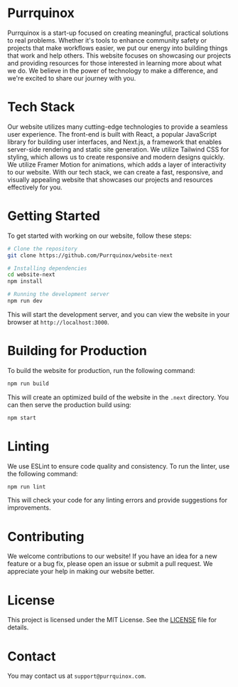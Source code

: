 # Purrquinox

Purrquinox is a start-up focused on creating meaningful, practical solutions to real problems. Whether it's tools to enhance community safety or projects that make workflows easier, we put our energy into building things that work and help others. This website focuses on showcasing our projects and providing resources for those interested in learning more about what we do. We believe in the power of technology to make a difference, and we're excited to share our journey with you.

# Tech Stack

Our website utilizes many cutting-edge technologies to provide a seamless user experience. The front-end is built with React, a popular JavaScript library for building user interfaces, and Next.js, a framework that enables server-side rendering and static site generation. We utilize Tailwind CSS for styling, which allows us to create responsive and modern designs quickly. We utilize Framer Motion for animations, which adds a layer of interactivity to our website. With our tech stack, we can create a fast, responsive, and visually appealing website that showcases our projects and resources effectively for you.

# Getting Started

To get started with working on our website, follow these steps:

```bash
# Clone the repository
git clone https://github.com/Purrquinox/website-next

# Installing dependencies
cd website-next
npm install

# Running the development server
npm run dev
```

This will start the development server, and you can view the website in your browser at `http://localhost:3000`.

# Building for Production

To build the website for production, run the following command:

```bash
npm run build
```

This will create an optimized build of the website in the `.next` directory. You can then serve the production build using:

```bash
npm start
```

# Linting

We use ESLint to ensure code quality and consistency. To run the linter, use the following command:

```bash
npm run lint
```

This will check your code for any linting errors and provide suggestions for improvements.

# Contributing

We welcome contributions to our website! If you have an idea for a new feature or a bug fix, please open an issue or submit a pull request. We appreciate your help in making our website better.

# License

This project is licensed under the MIT License. See the [LICENSE](LICENSE) file for details.

# Contact

You may contact us at `support@purrquinox.com`.
